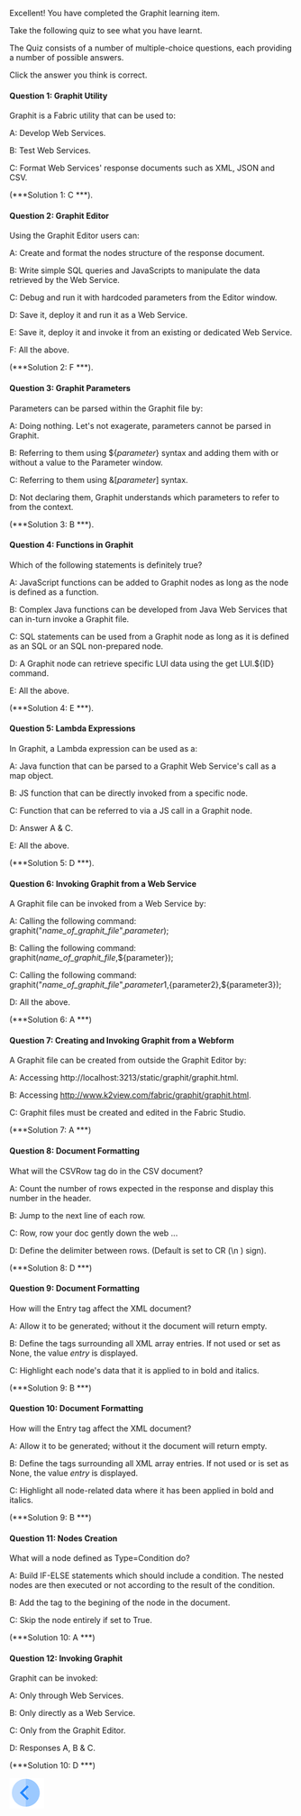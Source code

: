 
Excellent! You have completed the Graphit learning item.


Take the following quiz to see what you have learnt. 

The Quiz consists of a number of multiple-choice questions, each providing a number of possible answers. 

Click the answer you think is correct. 



#### Question 1: Graphit Utility

Graphit is a Fabric utility that can be used to:

A: Develop Web Services.

B: Test Web Services. 

C: Format Web Services' response documents such as XML, JSON and CSV.

(***Solution 1: C ***).



#### Question 2: Graphit Editor

Using the Graphit Editor users can:

A: Create and format the nodes structure of the response document.

B: Write simple SQL queries and JavaScripts to manipulate the data retrieved by the Web Service.

C: Debug and run it with hardcoded parameters from the Editor window.

D: Save it, deploy it and run it as a Web Service.

E: Save it, deploy it and invoke it from an existing or dedicated Web Service.

F: All the above.

(***Solution 2: F ***).



#### Question 3: Graphit Parameters

Parameters can be parsed within the Graphit file by:

A: Doing nothing. Let's not exagerate, parameters cannot be parsed in Graphit.

B: Referring to them using ${*parameter*} syntax and adding them with or without a value to the Parameter window.

C: Referring to them using &[*parameter*] syntax.

D: Not declaring them, Graphit understands which parameters to refer to from the context.  

(***Solution 3: B ***).



#### Question 4: Functions in Graphit

Which of the following statements is definitely true?

A: JavaScript functions can be added to Graphit nodes as long as the node is defined as a function.

B: Complex Java functions can be developed from Java Web Services that can in-turn invoke a Graphit file.

C: SQL statements can be used from a Graphit node as long as it is defined as an SQL or an SQL non-prepared node.

D: A Graphit node can retrieve specific LUI data using the get LUI.${ID} command.

E: All the above.

(***Solution 4: E ***).



#### Question 5: Lambda Expressions

In Graphit, a Lambda expression can be used as a:

A: Java function that can be parsed to a Graphit Web Service's call as a map object.

B: JS function that can be directly invoked from a specific node.

C: Function that can be referred to via a JS call in a Graphit node.

D: Answer A & C.

E: All the above.

(***Solution 5: D ***).


#### Question 6: Invoking Graphit from a Web Service

A Graphit file can be invoked from a Web Service by:

A: Calling the following command: graphit("*name_of_graphit_file*",*parameter*);

B: Calling the following command: graphit(*name_of_graphit_file*,${parameter});

C: Calling the following command: graphit("*name_of_graphit_file*",${parameter1},${parameter2},${parameter3});

D: All the above.

(***Solution 6: A ***)


#### Question 7: Creating and Invoking Graphit from a Webform

A Graphit file can be created from outside the Graphit Editor by:

A: Accessing http://localhost:3213/static/graphit/graphit.html.

B: Accessing http://www.k2view.com/fabric/graphit/graphit.html.

C: Graphit files must be created and edited in the Fabric Studio.

(***Solution 7: A ***)


#### Question 8: Document Formatting

What will the CSVRow tag do in the CSV document?

A: Count the number of rows expected in the response and display this number in the header. 

B: Jump to the next line of each row.

C: Row, row your doc gently down the web ...

D: Define the delimiter between rows. (Default is set to CR (\n ) sign).

(***Solution 8: D ***)


#### Question 9: Document Formatting

How will the Entry tag affect the XML document? 

A: Allow it to be generated; without it the document will return empty. 

B: Define the tags surrounding all XML array entries. If not used or set as None, the value *entry* is displayed.

C: Highlight each node's data that it  is applied to in bold and italics.

(***Solution 9: B ***)


#### Question 10: Document Formatting

How will the Entry tag affect the XML document? 

A: Allow it to be generated; without it the document will return empty. 

B: Define the tags surrounding all XML array entries. If not used or is set as None, the value *entry* is displayed.

C: Highlight all node-related data where it has been applied in bold and italics.

(***Solution 9: B ***)


#### Question 11: Nodes Creation 

What will a node defined as Type=Condition do?

A: Build IF-ELSE statements which should include a condition. The nested nodes are then executed or not according to the result of the condition. 

B: Add the tag <Condition> to the begining of the node in the document.

C: Skip the node entirely if set to True.

(***Solution 10: A ***)


#### Question 12: Invoking Graphit

Graphit can be invoked:

A: Only through Web Services.

B: Only directly as a Web Service.

C: Only from the Graphit Editor.

D: Responses A, B & C.

(***Solution 10: D ***)



[![Previous](/articles/images/Previous.png)](/academy/Training_Level_1/06_web_services/06_how_to_use_graphit.md)
